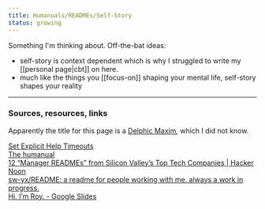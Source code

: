 ```yaml
---
title: Humanuals/READMEs/Self-Story
status: growing
---
```


Something I'm thinking about. Off-the-bat ideas:

- self-story is context dependent which is why I struggled to write my [[personal page|cbt]] on here.
- much like the things you [[focus-on]] shaping your mental life, self-story shapes your reality

---
### Sources, resources, links

Apparently the title for this page is a [Delphic Maxim](https://en.wikipedia.org/wiki/Delphic_maxims), which I did not know.

<a href="https://www.swyx.io/help-timeouts/#shared-help-timeout-policy">Set Explicit Help Timeouts</a><br/>
<a href="https://www.supercreative.design/blog/humanual">The humanual</a><br/>
<a href="https://hackernoon.com/12-manager-readmes-from-silicon-valleys-top-tech-companies-26588a660afe">12 &ldquo;Manager READMEs&rdquo; from Silicon Valley&rsquo;s Top Tech Companies | Hacker Noon</a><br/>
<a href="https://github.com/sw-yx/README">sw-yx/README: a readme for people working with me. always a work in progress.</a><br/>
<a href="https://docs.google.com/presentation/d/1df5MALZKZU6lOeIXUiO-h6ReFM3KuIpnapSE97IZnX4/edit#slide=id.g2cf5bbf228_0_477">Hi. I&rsquo;m Roy. - Google Slides</a><br/>
